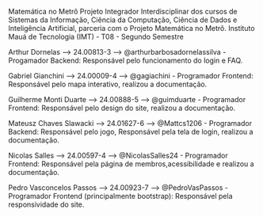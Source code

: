 Matemática no Metrô
Projeto Integrador Interdisciplinar dos cursos de Sistemas da Informação, Ciência da Computação, Ciência de Dados e Inteligência Artificial, parceria com o Projeto Matemática no Metrô. Instituto Mauá de Tecnologia (IMT) - T08 - Segundo Semestre

Arthur Dornelas --> 24.00813-3 --> @arthurbarbosadornelassilva - Progamador Backend: Responsável pelo funcionamento do login e FAQ.

Gabriel Gianchini --> 24.00009-4 --> @gagiachini - Programador Frontend: Responsável pelo mapa interativo, realizou a documentação.

Guilherme Monti Duarte --> 24.00888-5 --> @guimduarte - Programador Frontend: Responsável pelo design do site, realizou a documentação.

Mateusz Chaves Slawacki --> 24.01627-6 --> @Mattcs1206 - Programador Backend: Responsável pelo jogo, Responsável pela tela de login, realizou a documentação.

Nicolas Salles --> 24.00597-4 --> @NicolasSalles24 - Programador Frontend: Responsável pela página de membros,acessibilidade e realizou a documentação.

Pedro Vasconcelos Passos --> 24.00923-7 --> @PedroVasPassos - Programador Frontend (principalmente bootstrap): Responsável pela responsividade do site.
